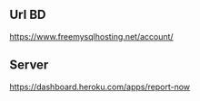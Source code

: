 ## Url BD
https://www.freemysqlhosting.net/account/

## Server
https://dashboard.heroku.com/apps/report-now